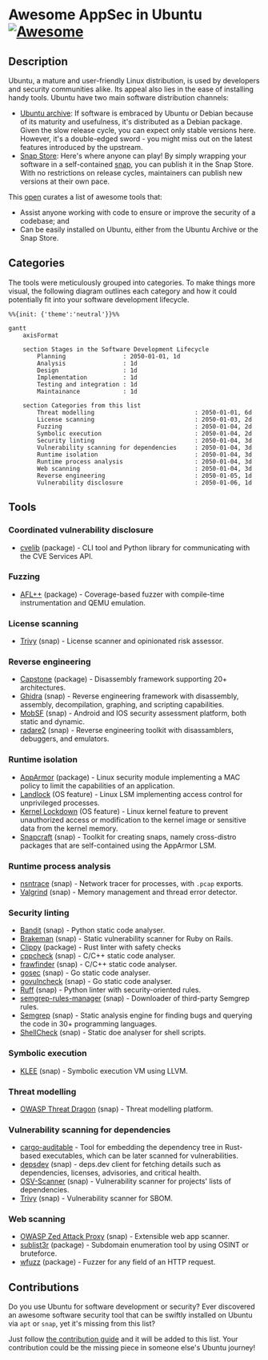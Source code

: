 # Awesome AppSec in Ubuntu [![Awesome](https://awesome.re/badge.svg)](https://awesome.re)

## Description

Ubuntu, a mature and user-friendly Linux distribution, is used by developers and security communities alike. Its appeal also lies in the ease of installing handy tools. Ubuntu have two main software distribution channels:

- [Ubuntu archive](https://packages.ubuntu.com): If software is embraced by Ubuntu or Debian because of its maturity and usefulness, it's distributed as a Debian package. Given the slow release cycle, you can expect only stable versions here. However, it's a double-edged sword - you might miss out on the latest features introduced by the upstream.
- [Snap Store](https://snapcraft.io): Here's where anyone can play! By simply wrapping your software in a self-contained [snap](https://snapcraft.io/about), you can publish it in the Snap Store. With no restrictions on release cycles, maintainers can publish new versions at their own pace.

This [open](#contributions) curates a list of awesome tools that:

- Assist anyone working with code to ensure or improve the security of a codebase; and
- Can be easily installed on Ubuntu, either from the Ubuntu Archive or the Snap Store.

## Categories

The tools were meticulously grouped into categories. To make things more visual, the following diagram outlines each category and how it could potentially fit into your software development lifecycle.

```mermaid
%%{init: {'theme':'neutral'}}%%

gantt
    axisFormat  

    section Stages in the Software Development Lifecycle
        Planning                : 2050-01-01, 1d
        Analysis                : 1d
        Design                  : 1d
        Implementation          : 1d
        Testing and integration : 1d
        Maintainance            : 1d

    section Categories from this list
        Threat modelling                            : 2050-01-01, 6d
        License scanning                            : 2050-01-03, 2d
        Fuzzing                                     : 2050-01-04, 2d
        Symbolic execution                          : 2050-01-04, 2d
        Security linting                            : 2050-01-04, 3d
        Vulnerability scanning for dependencies     : 2050-01-04, 3d
        Runtime isolation                           : 2050-01-04, 3d
        Runtime process analysis                    : 2050-01-04, 3d
        Web scanning                                : 2050-01-04, 3d
        Reverse engineering                         : 2050-01-05, 1d
        Vulnerability disclosure                    : 2050-01-06, 1d
```

## Tools

### Coordinated vulnerability disclosure

- [cvelib](https://packages.ubuntu.com/search?suite=all&searchon=names&keywords=cvelib) (package) - CLI tool and Python library for communicating with the CVE Services API.

### Fuzzing

- [AFL++](https://packages.ubuntu.com/search?searchon=sourcenames&keywords=aflplusplus) (package) - Coverage-based fuzzer with compile-time instrumentation and QEMU emulation.

### License scanning

- [Trivy](https://snapcraft.io/trivy) (snap) - License scanner and opinionated risk assessor.

### Reverse engineering

- [Capstone](https://packages.ubuntu.com/search?searchon=sourcenames&keywords=capstone) (package) - Disassembly framework supporting 20+ architectures.
- [Ghidra](https://snapcraft.io/ghidra) (snap) - Reverse engineering framework with disassembly, assembly, decompilation, graphing, and scripting capabilities.
- [MobSF](https://snapcraft.io/mobsf) (snap) - Android and IOS security assessment platform, both static and dynamic.
- [radare2](https://snapcraft.io/radare2) (snap) - Reverse engineering toolkit with disassamblers, debuggers, and emulators.

### Runtime isolation

- [AppArmor](https://packages.ubuntu.com/search?searchon=sourcenames&keywords=apparmor) (package) - Linux security module implementing a MAC policy to limit the capabilities of an application.
- [Landlock](https://manpages.ubuntu.com/manpages/noble/en/man7/landlock.7.html) (OS feature) - Linux LSM implementing access control for unprivileged processes.
- [Kernel Lockdown](https://manpages.ubuntu.com/manpages/noble/man7/kernel_lockdown.7.html) (OS feature) - Linux kernel feature to prevent unauthorized access or modification to the kernel image or sensitive data from the kernel memory.
- [Snapcraft](https://snapcraft.io/snapcraft) (snap) - Toolkit for creating snaps, namely cross-distro packages that are self-contained using the AppArmor LSM.

### Runtime process analysis

- [nsntrace](https://snapcraft.io/nsntrace) (snap) - Network tracer for processes, with `.pcap` exports.
- [Valgrind](https://snapcraft.io/valgrind) (snap) - Memory management and thread error detector.

### Security linting

- [Bandit](https://snapcraft.io/bandit) (snap) - Python static code analyser.
- [Brakeman](https://snapcraft.io/brakeman) (snap) - Static vulnerability scanner for Ruby on Rails.
- [Clippy](https://packages.ubuntu.com/search?suite=all&searchon=names&keywords=rust-clippy) (package) - Rust linter with safety checks
- [cppcheck](https://snapcraft.io/cppcheck) (snap) - C/C++ static code analyser.
- [frawfinder](https://snapcraft.io/flawfinder) (snap) - C/C++ static code analyser.
- [gosec](https://snapcraft.io/gosec) (snap) - Go static code analyser.
- [govulncheck](https://snapcraft.io/govulncheck) (snap) - Go static code analyser.
- [Ruff](https://snapcraft.io/ruff) (snap) - Python linter with security-oriented rules.
- [semgrep-rules-manager](https://snapcraft.io/semgrep-rules-manager) (snap) - Downloader of third-party Semgrep rules.
- [Semgrep](https://snapcraft.io/semgrep) (snap) - Static analysis engine for finding bugs and querying the code in 30+ programming languages.
- [ShellCheck](https://snapcraft.io/shellcheck) (snap) - Static doe analyser for shell scripts.

### Symbolic execution

- [KLEE](https://snapcraft.io/klee) (snap) - Symbolic execution VM using LLVM.

### Threat modelling

- [OWASP Threat Dragon](https://snapcraft.io/threat-dragon) (snap) - Threat modelling platform.

### Vulnerability scanning for dependencies

- [cargo-auditable](https://packages.ubuntu.com/search?suite=all&keywords=cargo-auditable&searchon=names) - Tool for embedding the dependency tree in Rust-based executables, which can be later scanned for vulnerabilities.
- [depsdev](https://snapcraft.io/depsdev) (snap) - deps.dev client for fetching details such as dependencies, licenses, advisories, and critical health.
- [OSV-Scanner](https://snapcraft.io/osv-scanner) (snap) - Vulnerability scanner for projects' lists of dependencies.
- [Trivy](https://snapcraft.io/trivy) (snap) - Vulnerability scanner for SBOM.

### Web scanning

- [OWASP Zed Attack Proxy](https://snapcraft.io/zaproxy) (snap) - Extensible web app scanner.
- [sublist3r](https://packages.ubuntu.com/search?searchon=sourcenames&keywords=sublist3r) (package) - Subdomain enumeration tool by using OSINT or bruteforce.
- [wfuzz](https://packages.ubuntu.com/search?searchon=sourcenames&keywords=wfuzz) (package) - Fuzzer for any field of an HTTP request.

## Contributions

Do you use Ubuntu for software development or security? Ever discovered an awesome software security tool that can be swiftly installed on Ubuntu via `apt` or `snap`, yet it's missing from this list?

Just follow [the contribution guide](CONTRIBUTING.md) and it will be added to this list. Your contribution could be the missing piece in someone else's Ubuntu journey!

